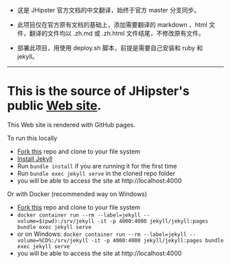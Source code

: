 
* 这是 JHipster 官方文档的中文翻译，始终于官方 master 分支同步。

* 此项目仅在官方原有文档的基础上，添加需要翻译的 markdown 、html  文件，翻译的文件均以 .zh.md 或 .zh.html 文件结尾，不修改原有文件。

* 部署此项目，用使用 deploy.sh 脚本，前提是需要自己安装和 ruby 和 jekyll。

---

This is the source of JHipster's public [Web site](http://jhipster.github.io/).
=======

This Web site is rendered with GitHub pages.

To run this locally

* [Fork this](https://github.com/jhipster/jhipster.github.io/fork) repo and clone to your file system
* [Install Jekyll](https://help.github.com/articles/setting-up-your-github-pages-site-locally-with-jekyll/)
* Run `bundle install` if you are running it for the first time
* Run `bundle exec jekyll serve` in the cloned repo folder
* you will be able to access the site at http://localhost:4000

Or with Docker (recommended way on Windows)
* [Fork this](https://github.com/jhipster/jhipster.github.io/fork) repo and clone to your file system
* `docker container run --rm --label=jekyll --volume=$(pwd):/srv/jekyll -it -p 4000:4000 jekyll/jekyll:pages bundle exec jekyll serve`
* or on Windows: `docker container run --rm --label=jekyll --volume=%CD%:/srv/jekyll -it -p 4000:4000 jekyll/jekyll:pages bundle exec jekyll serve`
* you will be able to access the site at http://localhost:4000
